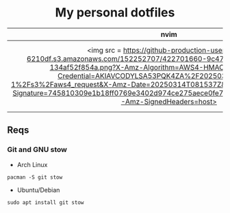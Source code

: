 <h1 align="center">
  My personal dotfiles
</h1>

| nvim | terminal |
| --- | --- |
| <center><img src = https://github-production-user-asset-6210df.s3.amazonaws.com/152252707/422701660-9c479930-5c4b-432a-9b61-134af52f854a.png?X-Amz-Algorithm=AWS4-HMAC-SHA256&X-Amz-Credential=AKIAVCODYLSA53PQK4ZA%2F20250314%2Fus-east-1%2Fs3%2Faws4_request&X-Amz-Date=20250314T081537Z&X-Amz-Expires=300&X-Amz-Signature=745810309e1b18ff0769e3402d974ce275aece0fe73de9ae482c26230999a3f9&X-Amz-SignedHeaders=host></center>|  <center><img src = https://github-production-user-asset-6210df.s3.amazonaws.com/152252707/422701213-a3b00073-e0df-46c1-a92e-6edd78246ae4.png?X-Amz-Algorithm=AWS4-HMAC-SHA256&X-Amz-Credential=AKIAVCODYLSA53PQK4ZA%2F20250314%2Fus-east-1%2Fs3%2Faws4_request&X-Amz-Date=20250314T081541Z&X-Amz-Expires=300&X-Amz-Signature=7f048f999afe0918a07d15547b80a5ccaffc1fb015af9141ffea176c0c45ee38&X-Amz-SignedHeaders=host></center>|

## Reqs
### Git and GNU stow
- Arch Linux
```
pacman -S git stow
```
- Ubuntu/Debian
```
sudo apt install git stow
```
